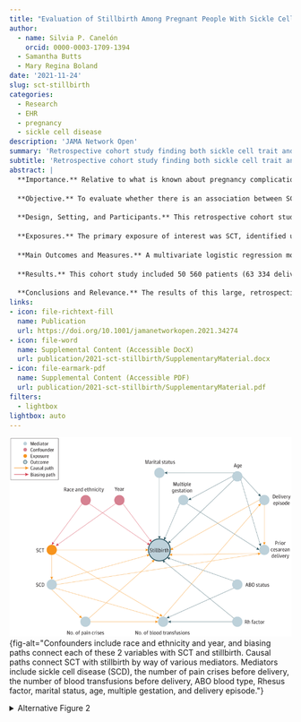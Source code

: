 ```yaml
---
title: "Evaluation of Stillbirth Among Pregnant People With Sickle Cell Trait"
author:
  - name: Silvia P. Canelón
    orcid: 0000-0003-1709-1394
  - Samantha Butts
  - Mary Regina Boland
date: '2021-11-24'
slug: sct-stillbirth
categories:
  - Research
  - EHR
  - pregnancy
  - sickle cell disease
description: 'JAMA Network Open'
summary: 'Retrospective cohort study finding both sickle cell trait and disease to be associated with an increased risk of stillbirth, suggesting that sickle cell carriers would benefit from additional risk assessment during pregnancy.'
subtitle: 'Retrospective cohort study finding both sickle cell trait and disease to be associated with an increased risk of stillbirth, suggesting that sickle cell carriers would benefit from additional risk assessment during pregnancy.'
abstract: |
  **Importance.** Relative to what is known about pregnancy complications and sickle cell disease (SCD), little is known about the risk of pregnancy complications among those with sickle cell trait (SCT). There is a lack of clinical research among sickle cell carriers largely due to low sample sizes and disparities in research funding.
  
  **Objective.** To evaluate whether there is an association between SCT and a stillbirth outcome.
  
  **Design, Setting, and Participants.** This retrospective cohort study included data on deliveries occurring between January 1, 2010, and August 15, 2017, at 4 quaternary academic medical centers within the Penn Medicine health system in Pennsylvania. The population included a total of 2482 deliveries from 1904 patients with SCT but not SCD, and 215 deliveries from 164 patients with SCD. Data were analyzed from May 3, 2019, to September 16, 2021.

  **Exposures.** The primary exposure of interest was SCT, identified using clinical diagnosis codes recorded in the electronic health record.

  **Main Outcomes and Measures.** A multivariate logistic regression model was constructed to assess the risk of stillbirth using the following risk factors: SCD, numbers of pain crises and blood transfusions before delivery, delivery episode (as a proxy for parity), prior cesarean delivery, multiple gestation, patient age, marital status, race and ethnicity, ABO blood type, Rhesus (Rh) factor, and year of delivery.

  **Results.** This cohort study included 50 560 patients (63 334 deliveries), most of whom were aged 25 to 34 years (29 387 of 50 560 [58.1%]; mean [SD] age, 29.5 [6.1] years), were single at the time of delivery (28 186 [55.8%]), were Black or African American (23 777 [47.0%]), had ABO blood type O (22 879 [45.2%]), and were Rhesus factor positive (44 000 [87.0%]). From this general population, 2068 patients (4.1%) with a sickle cell gene variation were identified: 1904 patients (92.1%) with SCT (2482 deliveries) and 164 patients (7.9%) with SCD (215 deliveries). In the fully adjusted model, SCT was associated with an increased risk of stillbirth (adjusted odds ratio [aOR], 8.94; 95% CI, 1.05-75.79; P = .045) while adjusting for the risk factors of SCD (aOR, 26.40; 95% CI, 2.48-280.90; P = .007) and multiple gestation (aOR, 4.68; 95% CI, 3.48-6.29; P < .001).

  **Conclusions and Relevance.** The results of this large, retrospective cohort study indicate an increased risk of stillbirth among pregnant people with SCT. These findings underscore the need for additional risk assessment during pregnancy for sickle cell carriers.
links:
- icon: file-richtext-fill
  name: Publication
  url: https://doi.org/10.1001/jamanetworkopen.2021.34274
- icon: file-word
  name: Supplemental Content (Accessible DocX)
  url: publication/2021-sct-stillbirth/SupplementaryMaterial.docx
- icon: file-earmark-pdf
  name: Supplemental Content (Accessible PDF)
  url: publication/2021-sct-stillbirth/SupplementaryMaterial.pdf
filters:
  - lightbox
lightbox: auto
---
```


![Directed Acyclic Graph With Stillbirth as the Outcome and Sickle Cell Trait (SCT) as the Primary Exposure of Interest.](featured.png){fig-alt="Confounders include race and ethnicity and year, and biasing paths connect each of these 2 variables with SCT and stillbirth. Causal paths connect SCT with stillbirth by way of various mediators. Mediators include sickle cell disease (SCD), the number of pain crises before delivery, the number of blood transfusions before delivery, ABO blood type, Rhesus factor, marital status, age, multiple gestation, and delivery episode."}

<details><summary>Alternative Figure 2</summary>

![Alternative Directed Acyclic Graph With Stillbirth as the Outcome and Sickle Cell Trait (SCT) as the Primary Exposure of Interest](Fig2_DAG.png){fig-alt="Confounders include race and ethnicity and year, and biasing paths connect each of these 2 variables with SCT and stillbirth. Causal paths connect SCT with stillbirth by way of various mediators. Mediators include sickle cell disease (SCD), the number of pain crises before delivery, the number of blood transfusions before delivery, ABO blood type, Rhesus factor, marital status, age, multiple gestation, and delivery episode."}

</details>


